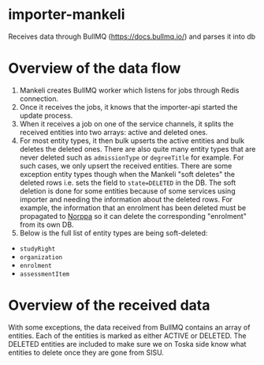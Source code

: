 # importer-mankeli
Receives data through BullMQ (https://docs.bullmq.io/) and parses it into db

# Overview of the data flow

1. Mankeli creates BullMQ worker which listens for jobs through Redis connection.
2. Once it receives the jobs, it knows that the importer-api started the update process.
3. When it receives a job on one of the service channels, it splits the received entities into two arrays: active and deleted ones.
4. For most entity types, it then bulk upserts the active entities and bulk deletes the deleted ones. There are also quite many entity types that are never deleted such as `admissionType` or `degreeTitle` for example. For such cases, we only upsert the received entities. There are some exception entity types though when the Mankeli "soft deletes" the deleted rows i.e. sets the field to `state=DELETED` in the DB. The soft deletion is done for some entities because of some services using importer and needing the information about the deleted rows. For example, the information that an enrolment has been deleted must be propagated to [Norppa](https://github.com/UniversityOfHelsinkiCS/palaute) so it can delete the corresponding "enrolment" from its own DB.
5. Below is the full list of entity types are being soft-deleted:
- `studyRight`
- `organization`
- `enrolment`
- `assessmentItem`

# Overview of the received data

With some exceptions, the data received from BullMQ contains an array of entities. Each of the entities is marked as either ACTIVE or DELETED. The DELETED entities are included to make sure we on Toska side know what entities to delete once they are gone from SISU.
